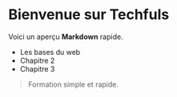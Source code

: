 # Bienvenue sur Techfuls

Voici un aperçu **Markdown** rapide.

- Les bases du web
- Chapitre 2
- Chapitre 3

> Formation simple et rapide.
